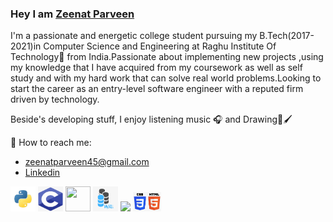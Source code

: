 ### Hey I am [Zeenat Parveen](https://github.com/zeenatparveen) ###
I'm a passionate and energetic college student pursuing my B.Tech(2017-2021)in Computer Science and Engineering at Raghu Institute Of Technology🚀 from India.Passionate about implementing new projects ,using my knowledge that I have acquired from my coursework as well as self study and with my hard work that can solve real world problems.Looking to start the career as an entry-level software engineer with a reputed firm driven by technology.

Beside's developing stuff, I enjoy listening music 🎧 and Drawing🎨🖌️

:e-mail: How to reach me:
* [zeenatparveen45@gmail.com](zeenatparveen45@gmail.com)
* [Linkedin](https://www.linkedin.com/in/zeenat-parveen/)


<p align="left">
  <img src="python.png" width="40">
  <img src="c.png" width="40" height="40">
  <img src="https://camo.githubusercontent.com/fde2f8320328896938f4e4ea661cf916ee8df18d/68747470733a2f2f69636f6e322e636c65616e706e672e636f6d2f32303138303731392f676b632f6b697373706e672d6c6561726e696e672d6f70656e63762d636f6d70757465722d766973696f6e2d6d616368696e652d6c6561726e696e672d632d73696e676c65746f6e2d7061747465726e2d35623530353035326330323837312e393237353136333531353331393930303938373837312e6a7067" width="40" height="40">
<img src="sql.png" width="40" height="40">
 <img src="https://camo.githubusercontent.com/800ceb3659c05eac8b2662e46707cba52a7826c5/68747470733a2f2f77372e706e6777696e672e636f6d2f706e67732f3136362f3334322f706e672d7472616e73706172656e742d666c61736b2d707974686f6e2d626f74746c652d7765622d6672616d65776f726b2d7765622d6170706c69636174696f6e2d666c61736b2d77686974652d6d6f6e6f6368726f6d652d73686f652e706e67" width="40">
<img src="css.png" width="45">
</p>
